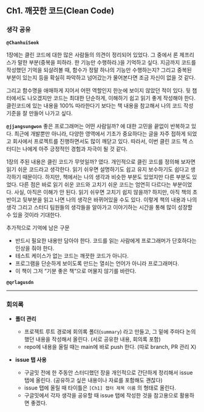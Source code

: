 ## **Ch1. 깨끗한 코드(Clean Code)**

### **생각 공유**

**`@ChanhuiSeok`**

1장에는 클린 코드에 대한 많은 사람들의 의견이 정리되어 있었다. 그 중에서 론 제프리스가 말한 부분(중복을 피하라. 한 기능만 수행하라.)을 기억하고 싶다. 지금까지 코드를 작성했던 기억을 되살려볼 때, 함수가 정말 하나의 기능만 수행하는지? 그리고 중복된 부분이 있는지 등을 확실히 파악하고 넘어갔는가 물어본다면 조금 자신이 없을 것 같다.

그리고 함수명을 애매하게 지어서 어떤 역할인지 한눈에 보이지 않았던 적이 있다. 뒷 챕터에서도 나오겠지만 코드는 최대한 단순하게, 이해하기 쉽고 읽기 좋게 작성해야 한다.
클린코드에 있는 내용을 100% 따라한다기 보다는 책 내용을 참고해서 나의 코드 작성 기준을 잘 만들어 나가고 싶다.

**`@jjangsungwon`** 
좋은 프로그래머는 어떤 사람일까? 에 대한 고민을 끝없이 반복하고 있다. 최근에 개발뿐만 아니라, 다양한 영역에서 기초가 중요하다는 글을 자주 접하게 되었고 회사에서 프로젝트를 진행하면서도 많이 깨닫고 있다. 따라서, 이번 클린 코드 책 스터디는 나에게 아주 긍정적인 경험과 자극이 될 것 같다.

1장의 주된 내용은 클린 코드가 무엇일까? 였다. 개인적으로 클린 코드를 정의해 보자면 읽기 쉬운 코드라고 생각한다. 읽기 쉬우면 설명하기도 쉽고 유지 보수하기도 쉽다고 생각하기 때문이다. 하지만, 책에서는 나의 생각과 비슷한 부분도 있었지만 다른 부분도 있었다. 다른 점은 바로 읽기 쉬운 코드와 고치기 쉬운 코드는 엄연히 다르다는 부분이었다. 사실, 아직은 이해가 안 된다. 읽기 쉬우면 고치기 쉽지 않을까? 하지만, 아직 책의 초반이고 뒷부분을 읽고 나면 나의 생각은 바뀌어있을 수도 있다. 이렇게 책의 내용과 나의 생각 그리고 스터디 팀원들의 생각들을 알아가고 이야기하는 시간을 통해 많이 성장할 수 있을 것이라 기대한다.

추가적으로 기억에 남은 구문
- 반드시 필요한 내용만 담아야 한다. 코드를 읽는 사람에게 프로그래머가 단호하다는 인상을 줘야 한다.
- 테스트 케이스가 없는 코드는 깨끗한 코드가 아니다.
- 프로그램을 단순하게 보이도록 만드는 열쇠는 언어가 아니라 프로그래머다.
- 이 책이 그저 “기분 좋은 책”으로 머물지 않기를 바란다.

**`@qrlagusdn`** 


---

### **회의록**

- **폴더 관리**
  - 프로젝트 루트 경로에 회의록 폴더(`summary`) 라고 만들고, 그 밑에 주마다 논의했던 내용을 작성해서 올린다. (서로 공유한 내용, 회의록 포함)
  - repo에 내용을 올릴 때는 main에 바로 push 한다. (따로 branch, PR 관리 X)

- **issue 탭 사용**
  - 구글밋 전에 한 주동안 스터디했던 장을 개인적으로 간단하게 정리해서 issue 탭에 올린다. (공유하고 싶은 내용이나 자료를 포함해도 괜찮다)
  - issue 탭에 올릴 때 타이틀은 `[Ch1] 챕터 제목 이름` 의 형태로 올린다.
  - 구글밋에서 각자 생각을 공유할 때 issue 탭에 작성한 것을 참고용으로 활용하면 좋겠다.

